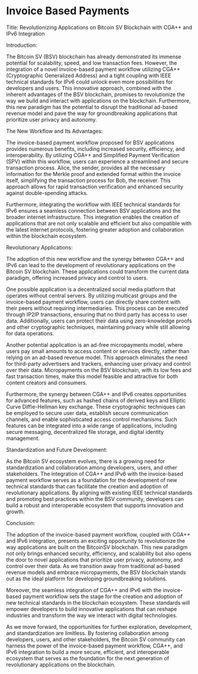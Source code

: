 # Invoice Based Payments

Title: Revolutionizing Applications on Bitcoin SV Blockchain with CGA++ and IPv6 Integration

Introduction:

The Bitcoin SV (BSV) blockchain has already demonstrated its immense potential for scalability, speed, and low transaction fees. However, the integration of a novel invoice-based payment workflow utilizing CGA++ (Cryptographic Generalized Address) and a tight coupling with IEEE technical standards for IPv6 could unlock even more possibilities for developers and users. This innovative approach, combined with the inherent advantages of the BSV blockchain, promises to revolutionize the way we build and interact with applications on the blockchain. Furthermore, this new paradigm has the potential to disrupt the traditional ad-based revenue model and pave the way for groundbreaking applications that prioritize user privacy and autonomy.

The New Workflow and Its Advantages:

The invoice-based payment workflow proposed for BSV applications provides numerous benefits, including increased security, efficiency, and interoperability. By utilizing CGA++ and Simplified Payment Verification (SPV) within this workflow, users can experience a streamlined and secure transaction process. Alice, the sender, provides all the necessary information for the Merkle proof and extended format within the invoice itself, simplifying the transaction process for Bob, the receiver. This approach allows for rapid transaction verification and enhanced security against double-spending attacks.

Furthermore, integrating the workflow with IEEE technical standards for IPv6 ensures a seamless connection between BSV applications and the broader internet infrastructure. This integration enables the creation of applications that are not only scalable and efficient but also compatible with the latest internet protocols, fostering greater adoption and collaboration within the blockchain ecosystem.

Revolutionary Applications:

The adoption of this new workflow and the synergy between CGA++ and IPv6 can lead to the development of revolutionary applications on the Bitcoin SV blockchain. These applications could transform the current data paradigm, offering increased privacy and control to users.

One possible application is a decentralized social media platform that operates without central servers. By utilizing multicast groups and the invoice-based payment workflow, users can directly share content with their peers without requiring intermediaries. This process can be executed through IP2IP transactions, ensuring that no third party has access to user data. Additionally, users can protect their data using zero-knowledge proofs and other cryptographic techniques, maintaining privacy while still allowing for data operations.

Another potential application is an ad-free micropayments model, where users pay small amounts to access content or services directly, rather than relying on an ad-based revenue model. This approach eliminates the need for third-party advertisers and trackers, enhancing user privacy and control over their data. Micropayments on the BSV blockchain, with its low fees and fast transaction times, make this model feasible and attractive for both content creators and consumers.

Furthermore, the synergy between CGA++ and IPv6 creates opportunities for advanced features, such as hashed chains of derived keys and Elliptic Curve Diffie-Hellman key exchange. These cryptographic techniques can be employed to secure user data, establish secure communication channels, and enable sophisticated access control mechanisms. Such features can be integrated into a wide range of applications, including secure messaging, decentralized file storage, and digital identity management.

Standardization and Future Development:

As the Bitcoin SV ecosystem evolves, there is a growing need for standardization and collaboration among developers, users, and other stakeholders. The integration of CGA++ and IPv6 with the invoice-based payment workflow serves as a foundation for the development of new technical standards that can facilitate the creation and adoption of revolutionary applications. By aligning with existing IEEE technical standards and promoting best practices within the BSV community, developers can build a robust and interoperable ecosystem that supports innovation and growth.

Conclusion:

The adoption of the invoice-based payment workflow, coupled with CGA++ and IPv6 integration, presents an exciting opportunity to revolutionize the way applications are built on the BitcoinSV blockchain. This new paradigm not only brings enhanced security, efficiency, and scalability but also opens the door to novel applications that prioritize user privacy, autonomy, and control over their data. As we transition away from traditional ad-based revenue models and embrace micropayments, the BSV blockchain stands out as the ideal platform for developing groundbreaking solutions.

Moreover, the seamless integration of CGA++ and IPv6 with the invoice-based payment workflow sets the stage for the creation and adoption of new technical standards in the blockchain ecosystem. These standards will empower developers to build innovative applications that can reshape industries and transform the way we interact with digital technologies.

As we move forward, the opportunities for further exploration, development, and standardization are limitless. By fostering collaboration among developers, users, and other stakeholders, the Bitcoin SV community can harness the power of the invoice-based payment workflow, CGA++, and IPv6 integration to build a more secure, efficient, and interoperable ecosystem that serves as the foundation for the next generation of revolutionary applications on the blockchain.

